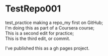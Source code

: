 # TestRepo001
test_practice making a repo_my first on GitHub;   
I'm doing this as part of a Coursera course;   
This is a second edit for practice;   
This is the third edit, or commit.  

I've published this as a gh pages project.


